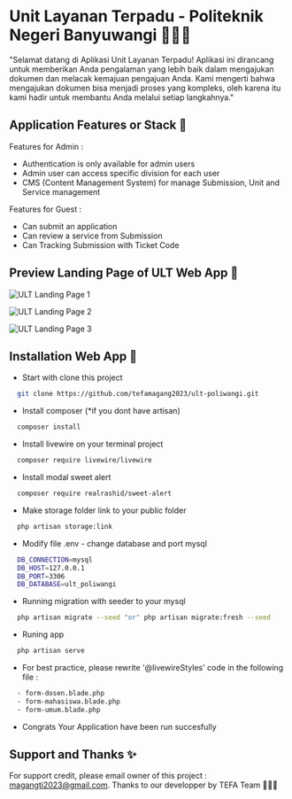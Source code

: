 
# Unit Layanan Terpadu - Politeknik Negeri Banyuwangi 🧑🏻‍🎓

"Selamat datang di Aplikasi Unit Layanan Terpadu! Aplikasi ini dirancang untuk memberikan Anda pengalaman yang lebih baik dalam mengajukan dokumen dan melacak kemajuan pengajuan Anda. Kami mengerti bahwa mengajukan dokumen bisa menjadi proses yang kompleks, oleh karena itu kami hadir untuk membantu Anda melalui setiap langkahnya."


## Application Features or Stack 🤖

Features for Admin :
- Authentication is only available for admin users
- Admin user can access specific division for each user
- CMS (Content Management System) for manage Submission, Unit and Service management

Features for Guest :
- Can submit an application
- Can review a service from Submission
- Can Tracking Submission with Ticket Code
## Preview Landing Page of ULT Web App 🚀

![ULT Landing Page 1](https://i.postimg.cc/ZYdsJqdz/ult-landing-page-1.png)

![ULT Landing Page 2](https://i.postimg.cc/jdYg2rHw/ult-landing-page-2.png)

![ULT Landing Page 3](https://i.postimg.cc/yYhfSrjf/ult-landing-page-3.png)


## Installation Web App 📌

- Start with clone this project
```bash
  git clone https://github.com/tefamagang2023/ult-poliwangi.git
```
- Install composer (*if you dont have artisan)
```bash
  composer install
```
- Install livewire on your terminal project
```bash
  composer require livewire/livewire

```
- Install modal sweet alert
```bash
  composer require realrashid/sweet-alert

```
- Make storage folder link to your public folder
```bash
  php artisan storage:link

```
- Modify file .env - change database and port mysql 
```bash
  DB_CONNECTION=mysql
  DB_HOST=127.0.0.1
  DB_PORT=3306
  DB_DATABASE=ult_poliwangi   

```
- Running migration with seeder to your mysql 
```bash
  php artisan migrate --seed "or" php artisan migrate:fresh --seed

```
- Runing app
```bash
  php artisan serve

```
- For best practice, please rewrite '@livewireStyles' code in the following file :
```bash
  - form-dosen.blade.php
  - form-mahasiswa.blade.php
  - form-umum.blade.php

```
- Congrats Your Application have been run succesfully
## Support and Thanks ✨

For support credit, please email owner of this project : magangti2023@gmail.com. Thanks to our developper by TEFA Team 🎉🎉🎉

